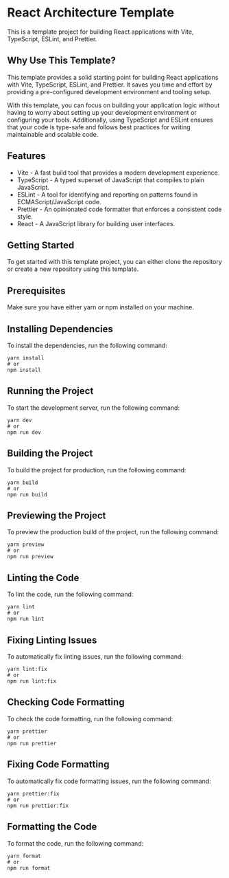 # React Architecture Template

This is a template project for building React applications with Vite, TypeScript, ESLint, and Prettier.

## Why Use This Template?

This template provides a solid starting point for building React applications with Vite, TypeScript, ESLint, and Prettier. It saves you time and effort by providing a pre-configured development environment and tooling setup.

With this template, you can focus on building your application logic without having to worry about setting up your development environment or configuring your tools. Additionally, using TypeScript and ESLint ensures that your code is type-safe and follows best practices for writing maintainable and scalable code.

## Features

- Vite - A fast build tool that provides a modern development experience.
- TypeScript - A typed superset of JavaScript that compiles to plain JavaScript.
- ESLint - A tool for identifying and reporting on patterns found in ECMAScript/JavaScript code.
- Prettier - An opinionated code formatter that enforces a consistent code style.
- React - A JavaScript library for building user interfaces.

## Getting Started

To get started with this template project, you can either clone the repository or create a new repository using this template.

## Prerequisites

Make sure you have either yarn or npm installed on your machine.

## Installing Dependencies

To install the dependencies, run the following command:

```
yarn install
# or
npm install
```

## Running the Project

To start the development server, run the following command:

```
yarn dev
# or
npm run dev
```

## Building the Project

To build the project for production, run the following command:

```
yarn build
# or
npm run build
```

## Previewing the Project

To preview the production build of the project, run the following command:

```
yarn preview
# or
npm run preview
```

## Linting the Code

To lint the code, run the following command:

```
yarn lint
# or
npm run lint
```

## Fixing Linting Issues

To automatically fix linting issues, run the following command:

```
yarn lint:fix
# or
npm run lint:fix
```

## Checking Code Formatting

To check the code formatting, run the following command:

```
yarn prettier
# or
npm run prettier
```

## Fixing Code Formatting

To automatically fix code formatting issues, run the following command:

```
yarn prettier:fix
# or
npm run prettier:fix
```

## Formatting the Code

To format the code, run the following command:

```
yarn format
# or
npm run format
```
